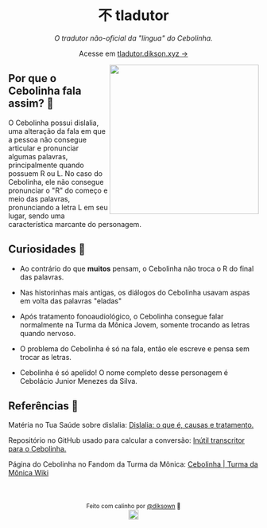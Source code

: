 <div align="center">
  <h1>不 tladutor</h1>

_O tradutor não-oficial da "língua" do Cebolinha._
  
Acesse em [tladutor.dikson.xyz →](https://tladutor.dikson.xyz)


  
</div>

<img align="right" height="300px" src="https://user-images.githubusercontent.com/49994083/189572038-6f89bf70-321c-4a3d-8d20-85c19c8ec507.png">



## Por que o Cebolinha fala assim? 💬

O Cebolinha possui dislalia, uma alteração da fala em que a pessoa não
consegue articular e pronunciar algumas palavras, principalmente quando
possuem R ou L. No caso do Cebolinha, ele não consegue pronunciar o "R"
do começo e meio das palavras, pronunciando a letra L em seu lugar, sendo uma característica marcante do personagem.

## Curiosidades 🧅

- Ao contrário do que <b>muitos</b> pensam, o Cebolinha não troca o R do final
  das palavras.

- Nas historinhas mais antigas, os diálogos do Cebolinha usavam aspas em
  volta das palavras "eladas"

- Após tratamento fonoaudiológico, o Cebolinha consegue falar
  normalmente na Turma da Mônica Jovem, somente trocando as letras
  quando nervoso.

- O problema do Cebolinha é só na fala, então ele escreve e pensa sem
  trocar as letras.

- Cebolinha é só apelido! O nome completo desse personagem é Cebolácio Junior Menezes da Silva.

## Referências 💭

Matéria no Tua Saúde sobre dislalia: [Dislalia: o que é, causas e
tratamento.](https://www.tuasaude.com/dislalia/)

Repositório no GitHub usado para calcular a conversão: [Inútil
transcritor para o Cebolinha.](https://github.com/theuves-projects/cebolinha)

Página do Cebolinha no Fandom da Turma da Mônica: [Cebolinha | Turma da Mônica Wiki](https://monica.fandom.com/pt-br/wiki/Cebolinha)

<br>

<div align="center">

<sub>Feito com calinho por <a href="https://dikson.xyz">@diksown<a> 💚</sub>  
<img height="20px" src="https://user-images.githubusercontent.com/49994083/189573872-f81a164a-de54-4536-a520-5e5124cf9653.png">

</div>
